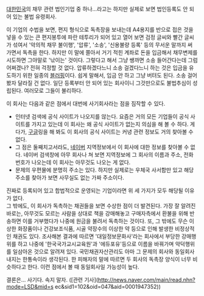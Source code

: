 [대한민국](%EB%8C%80%ED%95%9C%EB%AF%BC%EA%B5%AD.md)의 채무 관련 법인기업 중 하나...라고는 하지만
실제로 보면 법인등록도 안 되어 있는 불법 유령회사.

이 기업의 수법을 보면, 편지 형식으로 독촉장을 보내는데 A4용지를 반으로 접은 것을 넣을 수 있는 큰 편지봉투에 파란 테투리가 되어 있고
열어 보면 검정 글씨와 빨간 글씨가 섞여서 '악의적 채무 불이행', '압류', '소송', '신용불량 등록' 등의 무서운 말까지 써 가면서
독촉을 한다. 하지만 이 말에 쫄아서 거기 적힌 계좌로 돈을 입금해서 채무변제를 시도하면 그야말로 '낚이는' 것이다. 그렇다고 해서 그냥
쌩까면 소송 들어간다는데 그럼 어쩌겠나? 전혀 걱정할 것 없다. 압류하겠다느니 소송 걸겠다느니 하는 것은 입금을 유도하기 위한 일종의
[블러핑](%EB%B8%94%EB%9F%AC%ED%95%91.md)이다. 쉽게 말해서, 입금 안 하고 그냥 버텨도 된다. 소송 걸어봤자
달라질 건 없다. 일단 등록부터 안 되어 있는 회사이니 그것만으로도 불법추심이 성립된다. 여러모로 그들이 불리하다.

이 회사는 다음과 같은 점에서 대번에 사기회사라는 점을 짐작할 수 있다.  

  * 인터넷 검색에 공식 사이트가 나오지를 않는다. 요즘은 거의 모든 기업들이 공식 사이트를 가지고 있는데 이 회사는 왜 공식 사이트가 없는지 의심을 해 볼 수 하다. 게다가, [구글](%EA%B5%AC%EA%B8%80.md)링을 해 봐도 이 회사의 공식 사이트는 커녕 관련 정보도 거의 찾아볼 수 없다.
  * 그 점은 둘째치고서라도, [네이버](%EB%84%A4%EC%9D%B4%EB%B2%84.md) 지역정보에서 이 회사에 대한 정보를 찾아볼 수 없다. 네이버 검색창에 아무 회사나 쳐 보면 지역정보에 그 회사의 이름과 주소, 전화번호가 나오는데 이 회사는 아무것도 나오는 게 없다.
  * 문제의 우편물에 분명히 주소는 있다. 하지만 실제로는 우체국 사서함만 있고 해당 주소를 찾아가 보면 사무실도 없는 가짜 주소이다.  

진짜로 등록되어 있고 합법적으로 운영되는 기업이라면 위 세 가지가 모두 해당될 이유가 없다.  
그 밖에도, 이 회사가 독촉하는 채권들을 보면 수상한 점이 더 발견된다. 가장 잘 알려진 바로는, 아무것도 모르는 사람을 상대로 책을
강매해놓고 구매자측에서 환불을 위해 반송하면 이를 거부했다가 나중에 원금을 불려서 독촉하는 것이다. 또, 그 밖에도 무슨 이상한 화장품이나
건강보조식품, 시골 약장수의 이상한 약 등으로 인해 발생한 비정상적인 채권도 있다. 조사해본 결과에 따르면 '대일정보문화사'라는 회사에서
부당한 강매행위를 하고 나중에 '한국국가교시교육원'과 '에듀포유'등으로 이름을 바꿔가며 악덕행위를 일삼아온 것으로 알려져 있다.
국민채권자산관리도 아마 그 문제의 회사와 동일회사 내지는 한통속이라 생각된다. 한 피해자의 말에 따르면 두 회사의 독촉장 양식이 너무
비슷하다고 한다. 이런 점에서 볼 때 동일회사일 가능성이 높다.

결론은... 사기다. 속지 말자. ([관련 기사](http://news.naver.com/main/read.nhn?mode=LSD&mid=s
ec&sid1=102&oid=047&aid=0001947352))

